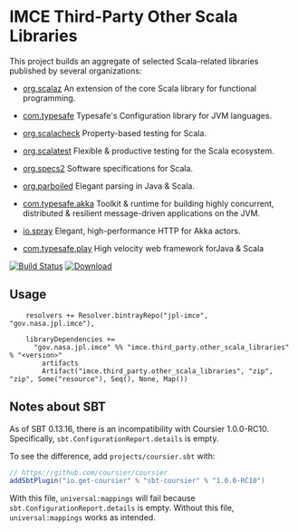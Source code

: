 # IMCE Third-Party Other Scala Libraries

This project builds an aggregate of selected Scala-related libraries published
by several organizations:

- [org.scalaz](https://github.com/scalaz/scalaz) An extension of the core Scala library for functional programming.

- [com.typesafe](https://github.com/typesafehub/config) Typesafe's Configuration library for JVM languages.

- [org.scalacheck](https://scalacheck.org) Property-based testing for Scala.

- [org.scalatest](https://scalatest.org) Flexible & productive testing for the Scala ecosystem.

- [org.specs2](https://etorreborre.github.io/specs2/) Software specifications for Scala.

- [org.parboiled](https://github.com/sirthias/parboiled) Elegant parsing in Java & Scala.

- [com.typesafe.akka](http://akka.io) Toolkit & runtime for building highly concurrent, distributed & resilient message-driven applications on the JVM.

- [io.spray](http://spray.io) Elegant, high-performance HTTP for Akka actors.

- [com.typesafe.play](https://www.playframework.com) High velocity web framework forJava & Scala

[![Build Status](https://travis-ci.org/JPL-IMCE/imce.third_party.other_scala_libraries.svg?branch=master)](https://travis-ci.org/JPL-IMCE/imce.third_party.other_scala_libraries)
[ ![Download](https://api.bintray.com/packages/jpl-imce/gov.nasa.jpl.imce/imce.third_party.other_scala_libraries/images/download.svg) ](https://bintray.com/jpl-imce/gov.nasa.jpl.imce/imce.third_party.other_scala_libraries/_latestVersion)
 
## Usage

```
    resolvers += Resolver.bintrayRepo("jpl-imce", "gov.nasa.jpl.imce"),

    libraryDependencies += 
      "gov.nasa.jpl.imce" %% "imce.third_party.other_scala_libraries" % "<version>"
        artifacts
        Artifact("imce.third_party.other_scala_libraries", "zip", "zip", Some("resource"), Seq(), None, Map())
```

## Notes about SBT

As of SBT 0.13.16, there is an incompatibility with Coursier 1.0.0-RC10.
Specifically, `sbt.ConfigurationReport.details` is empty.

To see the difference, add `projects/coursier.sbt` with:

```sbt
// https://github.com/coursier/coursier
addSbtPlugin("io.get-coursier" % "sbt-coursier" % "1.0.0-RC10")
```

With this file, `universal:mappings` will fail because `sbt.ConfigurationReport.details` is empty.
Without this file, `universal:mappings` works as intended.
